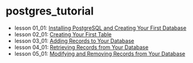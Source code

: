 # postgres_tutorial

- lesson 01_01: [Installing PostgreSQL and Creating Your First Database](https://github.com/kelvingao/postgres_tutorial/tree/01_01)
- lesson 02_01: [Creating Your First Table](https://github.com/kelvingao/postgres_tutorial/tree/02_01)
- lesson 03_01: [Adding Records to Your Database](https://github.com/kelvingao/postgres_tutorial/tree/03_01)
- lesson 04_01: [Retrieving Records from Your Database](https://github.com/kelvingao/postgres_tutorial/tree/04_01)
- lesson 05_01: [Modifying and Removing Records from Your Database](https://github.com/kelvingao/postgres_tutorial/tree/05_01)